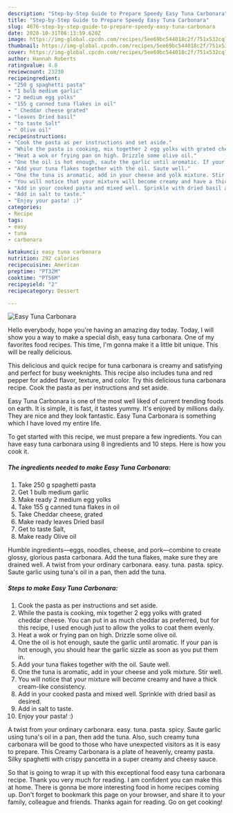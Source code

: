 ```yaml
---
description: "Step-by-Step Guide to Prepare Speedy Easy Tuna Carbonara"
title: "Step-by-Step Guide to Prepare Speedy Easy Tuna Carbonara"
slug: 4676-step-by-step-guide-to-prepare-speedy-easy-tuna-carbonara
date: 2020-10-31T06:13:59.620Z
image: https://img-global.cpcdn.com/recipes/5ee69bc544018c2f/751x532cq70/easy-tuna-carbonara-recipe-main-photo.jpg
thumbnail: https://img-global.cpcdn.com/recipes/5ee69bc544018c2f/751x532cq70/easy-tuna-carbonara-recipe-main-photo.jpg
cover: https://img-global.cpcdn.com/recipes/5ee69bc544018c2f/751x532cq70/easy-tuna-carbonara-recipe-main-photo.jpg
author: Hannah Roberts
ratingvalue: 4.8
reviewcount: 23230
recipeingredient:
- "250 g spaghetti pasta"
- "1 bulb medium garlic"
- "2 medium egg yolks"
- "155 g canned tuna flakes in oil"
- " Cheddar cheese grated"
- "leaves Dried basil"
- "to taste Salt"
- " Olive oil"
recipeinstructions:
- "Cook the pasta as per instructions and set aside."
- "While the pasta is cooking, mix together 2 egg yolks with grated cheddar cheese. You can put in as much cheddar as preferred, but for this recipe, I used enough just to allow the yolks to coat them evenly."
- "Heat a wok or frying pan on high. Drizzle some olive oil."
- "One the oil is hot enough, saute the garlic until aromatic. If your pan is hot enough, you should hear the garlic sizzle as soon as you put them in."
- "Add your tuna flakes together with the oil. Saute well."
- "One the tuna is aromatic, add in your cheese and yolk mixture. Stir well."
- "You will notice that your mixture will become creamy and have a thick cream-like consistency."
- "Add in your cooked pasta and mixed well. Sprinkle with dried basil as desired."
- "Add in salt to taste."
- "Enjoy your pasta! :)"
categories:
- Recipe
tags:
- easy
- tuna
- carbonara

katakunci: easy tuna carbonara 
nutrition: 292 calories
recipecuisine: American
preptime: "PT32M"
cooktime: "PT56M"
recipeyield: "2"
recipecategory: Dessert

---
```



![Easy Tuna Carbonara](https://img-global.cpcdn.com/recipes/5ee69bc544018c2f/751x532cq70/easy-tuna-carbonara-recipe-main-photo.jpg)

Hello everybody, hope you're having an amazing day today. Today, I will show you a way to make a special dish, easy tuna carbonara. One of my favorites food recipes. This time, I'm gonna make it a little bit unique. This will be really delicious.

This delicious and quick recipe for tuna carbonara is creamy and satisfying and perfect for busy weeknights. This recipe also includes tuna and red pepper for added flavor, texture, and color. Try this delicious tuna carbonara recipe. Cook the pasta as per instructions and set aside.

Easy Tuna Carbonara is one of the most well liked of current trending foods on earth. It is simple, it is fast, it tastes yummy. It's enjoyed by millions daily. They are nice and they look fantastic. Easy Tuna Carbonara is something which I have loved my entire life.


To get started with this recipe, we must prepare a few ingredients. You can have easy tuna carbonara using 8 ingredients and 10 steps. Here is how you cook it.

<!--inarticleads1-->

##### The ingredients needed to make Easy Tuna Carbonara:

1. Take 250 g spaghetti pasta
1. Get 1 bulb medium garlic
1. Make ready 2 medium egg yolks
1. Take 155 g canned tuna flakes in oil
1. Take  Cheddar cheese, grated
1. Make ready leaves Dried basil
1. Get to taste Salt,
1. Make ready  Olive oil


Humble ingredients—eggs, noodles, cheese, and pork—combine to create glossy, glorious pasta carbonara. Add the tuna flakes, make sure they are drained well. A twist from your ordinary carbonara. easy. tuna. pasta. spicy. Saute garlic using tuna&#39;s oil in a pan, then add the tuna. 

<!--inarticleads2-->

##### Steps to make Easy Tuna Carbonara:

1. Cook the pasta as per instructions and set aside.
1. While the pasta is cooking, mix together 2 egg yolks with grated cheddar cheese. You can put in as much cheddar as preferred, but for this recipe, I used enough just to allow the yolks to coat them evenly.
1. Heat a wok or frying pan on high. Drizzle some olive oil.
1. One the oil is hot enough, saute the garlic until aromatic. If your pan is hot enough, you should hear the garlic sizzle as soon as you put them in.
1. Add your tuna flakes together with the oil. Saute well.
1. One the tuna is aromatic, add in your cheese and yolk mixture. Stir well.
1. You will notice that your mixture will become creamy and have a thick cream-like consistency.
1. Add in your cooked pasta and mixed well. Sprinkle with dried basil as desired.
1. Add in salt to taste.
1. Enjoy your pasta! :)


A twist from your ordinary carbonara. easy. tuna. pasta. spicy. Saute garlic using tuna&#39;s oil in a pan, then add the tuna. Also, such creamy tuna carbonara will be good to those who have unexpected visitors as it is easy to prepare. This Creamy Carbonara is a plate of heavenly, creamy pasta. Silky spaghetti with crispy pancetta in a super creamy and cheesy sauce. 

So that is going to wrap it up with this exceptional food easy tuna carbonara recipe. Thank you very much for reading. I am confident you can make this at home. There is gonna be more interesting food in home recipes coming up. Don't forget to bookmark this page on your browser, and share it to your family, colleague and friends. Thanks again for reading. Go on get cooking!
